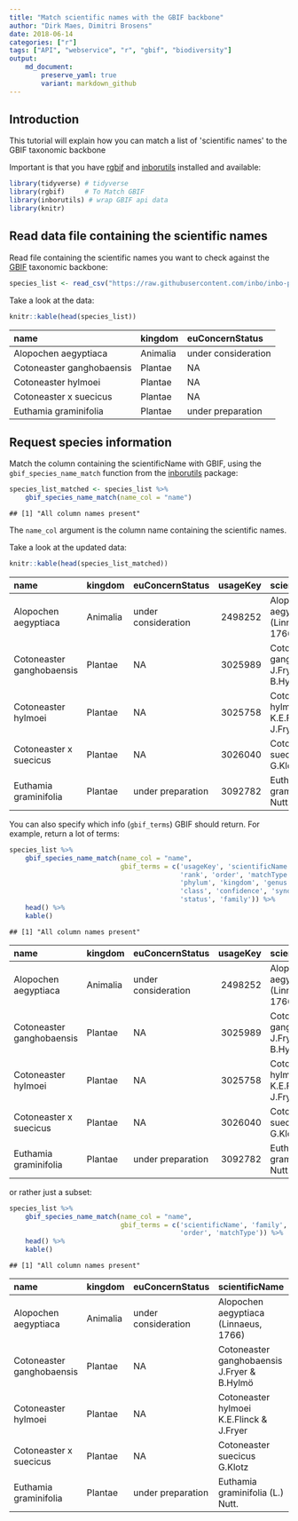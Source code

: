 ```yaml
---
title: "Match scientific names with the GBIF backbone"
author: "Dirk Maes, Dimitri Brosens"
date: 2018-06-14
categories: ["r"]
tags: ["API", "webservice", "r", "gbif", "biodiversity"]
output: 
    md_document:
        preserve_yaml: true
        variant: markdown_github
---
```


Introduction
------------

This tutorial will explain how you can match a list of 'scientific names' to the GBIF taxonomic backbone

Important is that you have [rgbif](https://github.com/ropensci/rgbif) and [inborutils](https://inbo.github.io/inborutils/) installed and available:

``` r
library(tidyverse) # tidyverse
library(rgbif)     # To Match GBIF
library(inborutils) # wrap GBIF api data
library(knitr)
```

Read data file containing the scientific names
----------------------------------------------

Read file containing the scientific names you want to check against the [GBIF](https://www.gbif.org/species/search?q=) taxonomic backbone:

``` r
species_list <- read_csv("https://raw.githubusercontent.com/inbo/inbo-pyutils/master/gbif/gbif_name_match/sample.csv", trim_ws = TRUE, col_types = cols())
```

Take a look at the data:

``` r
knitr::kable(head(species_list))
```

| name                      | kingdom  | euConcernStatus     |
|:--------------------------|:---------|:--------------------|
| Alopochen aegyptiaca      | Animalia | under consideration |
| Cotoneaster ganghobaensis | Plantae  | NA                  |
| Cotoneaster hylmoei       | Plantae  | NA                  |
| Cotoneaster x suecicus    | Plantae  | NA                  |
| Euthamia graminifolia     | Plantae  | under preparation   |

Request species information
---------------------------

Match the column containing the scientificName with GBIF, using the `gbif_species_name_match` function from the [inborutils](https://inbo.github.io/inborutils/reference/gbif_species_name_match.html) package:

``` r
species_list_matched <- species_list %>% 
    gbif_species_name_match(name_col = "name") 
```

    ## [1] "All column names present"

The `name_col` argument is the column name containing the scientific names.

Take a look at the updated data:

``` r
knitr::kable(head(species_list_matched))
```

| name                      | kingdom  | euConcernStatus     |  usageKey| scientificName                              | rank    | order        | matchType | phylum       | genus       | class         |  confidence| synonym | status   | family     |
|:--------------------------|:---------|:--------------------|---------:|:--------------------------------------------|:--------|:-------------|:----------|:-------------|:------------|:--------------|-----------:|:--------|:---------|:-----------|
| Alopochen aegyptiaca      | Animalia | under consideration |   2498252| Alopochen aegyptiaca (Linnaeus, 1766)       | SPECIES | Anseriformes | EXACT     | Chordata     | Alopochen   | Aves          |          98| FALSE   | ACCEPTED | Anatidae   |
| Cotoneaster ganghobaensis | Plantae  | NA                  |   3025989| Cotoneaster ganghobaensis J.Fryer & B.Hylmö | SPECIES | Rosales      | EXACT     | Tracheophyta | Cotoneaster | Magnoliopsida |          98| FALSE   | ACCEPTED | Rosaceae   |
| Cotoneaster hylmoei       | Plantae  | NA                  |   3025758| Cotoneaster hylmoei K.E.Flinck & J.Fryer    | SPECIES | Rosales      | EXACT     | Tracheophyta | Cotoneaster | Magnoliopsida |          98| FALSE   | ACCEPTED | Rosaceae   |
| Cotoneaster x suecicus    | Plantae  | NA                  |   3026040| Cotoneaster suecicus G.Klotz                | SPECIES | Rosales      | EXACT     | Tracheophyta | Cotoneaster | Magnoliopsida |          98| FALSE   | ACCEPTED | Rosaceae   |
| Euthamia graminifolia     | Plantae  | under preparation   |   3092782| Euthamia graminifolia (L.) Nutt.            | SPECIES | Asterales    | EXACT     | Tracheophyta | Euthamia    | Magnoliopsida |          98| FALSE   | ACCEPTED | Asteraceae |

You can also specify which info (`gbif_terms`) GBIF should return. For example, return a lot of terms:

``` r
species_list %>% 
    gbif_species_name_match(name_col = "name",
                            gbif_terms = c('usageKey', 'scientificName', 
                                           'rank', 'order', 'matchType', 
                                           'phylum', 'kingdom', 'genus', 
                                           'class', 'confidence', 'synonym', 
                                           'status', 'family')) %>%
    head() %>%
    kable()
```

    ## [1] "All column names present"

| name                      | kingdom  | euConcernStatus     |  usageKey| scientificName                              | rank    | order        | matchType | phylum       | genus       | class         |  confidence| synonym | status   | family     |
|:--------------------------|:---------|:--------------------|---------:|:--------------------------------------------|:--------|:-------------|:----------|:-------------|:------------|:--------------|-----------:|:--------|:---------|:-----------|
| Alopochen aegyptiaca      | Animalia | under consideration |   2498252| Alopochen aegyptiaca (Linnaeus, 1766)       | SPECIES | Anseriformes | EXACT     | Chordata     | Alopochen   | Aves          |          98| FALSE   | ACCEPTED | Anatidae   |
| Cotoneaster ganghobaensis | Plantae  | NA                  |   3025989| Cotoneaster ganghobaensis J.Fryer & B.Hylmö | SPECIES | Rosales      | EXACT     | Tracheophyta | Cotoneaster | Magnoliopsida |          98| FALSE   | ACCEPTED | Rosaceae   |
| Cotoneaster hylmoei       | Plantae  | NA                  |   3025758| Cotoneaster hylmoei K.E.Flinck & J.Fryer    | SPECIES | Rosales      | EXACT     | Tracheophyta | Cotoneaster | Magnoliopsida |          98| FALSE   | ACCEPTED | Rosaceae   |
| Cotoneaster x suecicus    | Plantae  | NA                  |   3026040| Cotoneaster suecicus G.Klotz                | SPECIES | Rosales      | EXACT     | Tracheophyta | Cotoneaster | Magnoliopsida |          98| FALSE   | ACCEPTED | Rosaceae   |
| Euthamia graminifolia     | Plantae  | under preparation   |   3092782| Euthamia graminifolia (L.) Nutt.            | SPECIES | Asterales    | EXACT     | Tracheophyta | Euthamia    | Magnoliopsida |          98| FALSE   | ACCEPTED | Asteraceae |

or rather just a subset:

``` r
species_list %>% 
    gbif_species_name_match(name_col = "name",
                            gbif_terms = c('scientificName', 'family',
                                           'order', 'matchType')) %>%
    head() %>%
    kable()
```

    ## [1] "All column names present"

| name                      | kingdom  | euConcernStatus     | scientificName                              | family     | order        | matchType |
|:--------------------------|:---------|:--------------------|:--------------------------------------------|:-----------|:-------------|:----------|
| Alopochen aegyptiaca      | Animalia | under consideration | Alopochen aegyptiaca (Linnaeus, 1766)       | Anatidae   | Anseriformes | EXACT     |
| Cotoneaster ganghobaensis | Plantae  | NA                  | Cotoneaster ganghobaensis J.Fryer & B.Hylmö | Rosaceae   | Rosales      | EXACT     |
| Cotoneaster hylmoei       | Plantae  | NA                  | Cotoneaster hylmoei K.E.Flinck & J.Fryer    | Rosaceae   | Rosales      | EXACT     |
| Cotoneaster x suecicus    | Plantae  | NA                  | Cotoneaster suecicus G.Klotz                | Rosaceae   | Rosales      | EXACT     |
| Euthamia graminifolia     | Plantae  | under preparation   | Euthamia graminifolia (L.) Nutt.            | Asteraceae | Asterales    | EXACT     |
